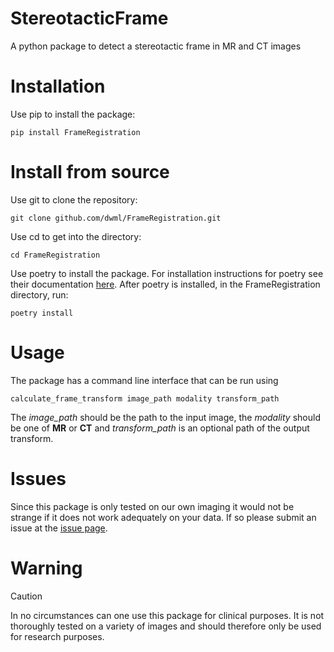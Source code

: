 # StereotacticFrame

A python package to detect a stereotactic frame in MR and CT images

# Installation

Use pip to install the package:

```pip install FrameRegistration```


# Install from source

Use git to clone the repository:

```git clone github.com/dwml/FrameRegistration.git```

Use cd to get into the directory:

```cd FrameRegistration```

Use poetry to install the package. For installation instructions for poetry see their documentation [here](https://python-poetry.org/docs/). After poetry is installed, in the FrameRegistration directory, run:

```poetry install```

# Usage

The package has a command line interface that can be run using

```calculate_frame_transform image_path modality transform_path```

The *image_path* should be the path to the input image, the *modality* should be one of **MR** or **CT** and *transform_path* is an optional path of the output transform.

# Issues

Since this package is only tested on our own imaging it would not be strange if it does not work adequately on your data. If so please submit an issue at the [issue page](https://github.com/dwml/StereotacticFrame/issues).

# Warning

> [!CAUTION]
> In no circumstances can one use this package for clinical purposes. It is not thoroughly tested on a variety of images and should therefore only be used for research purposes.
